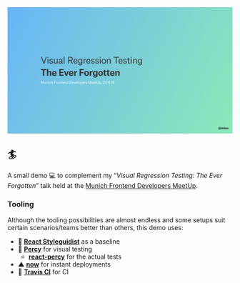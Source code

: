 ![](./static/header.png)

## 🏄‍

A small demo 💻 to complement my “*Visual Regression Testing: The Ever Forgotten*” talk held at the [Munich Frontend Developers MeetUp](https://www.meetup.com/Munich-Frontend-Developers/events/256146257/).

### Tooling

Although the tooling possibilities are almost endless and some setups suit certain scenarios/teams better than others, this demo uses:

- 🐙 [**React Styleguidist**](https://github.com/styleguidist/react-styleguidist) as a baseline
- 🦔 [**Percy**](http://percy.io/) for visual testing
	- [**react-percy**](https://github.com/percy/react-percy) for the actual tests
- ▲ [**now**](https://zeit.co/now) for instant deployments
- 👷‍ [**Travis CI**](https://travis-ci.org/) for CI
